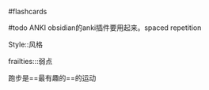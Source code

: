 #flashcards

#todo ANKI obsidian的anki插件要用起来。spaced repetition

Style::风格
<!--SR:!2022-12-29,4,270-->

frailties:::弱点
<!--SR:!2022-12-26,1,230!2022-12-28,3,250-->

跑步是==最有趣的==的运动 <!--SR:!2022-12-29,4,270-->